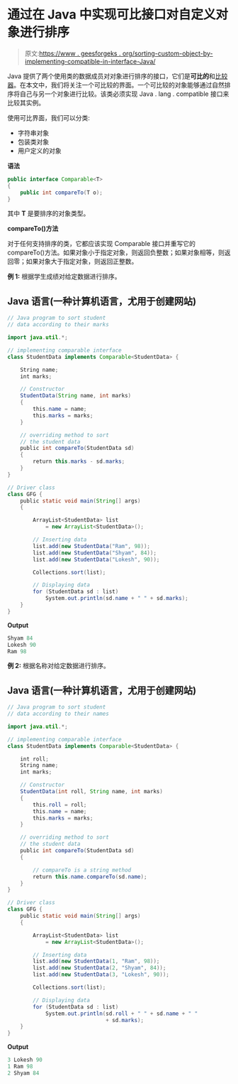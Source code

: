 # 通过在 Java 中实现可比接口对自定义对象进行排序

> 原文:[https://www . geesforgeks . org/sorting-custom-object-by-implementing-compatible-in-interface-Java/](https://www.geeksforgeeks.org/sorting-custom-object-by-implementing-comparable-interface-in-java/)

Java 提供了两个使用类的数据成员对对象进行排序的接口，它们是**可比的**和[比较器](https://www.geeksforgeeks.org/comparator-interface-java/)。在本文中，我们将关注一个可比较的界面。一个可比较的对象能够通过自然排序将自己与另一个对象进行比较。该类必须实现 Java . lang . compatible 接口来比较其实例。

使用可比界面，我们可以分类:

*   字符串对象
*   包装类对象
*   用户定义的对象

**语法**

```java
public interface Comparable<T> 
{
    public int compareTo(T o);
}
```

其中 **T** 是要排序的对象类型。

**compareTo()方法**

对于任何支持排序的类，它都应该实现 Comparable 接口并重写它的 compareTo()方法。如果对象小于指定对象，则返回负整数；如果对象相等，则返回零；如果对象大于指定对象，则返回正整数。

**例 1:** 根据学生成绩对给定数据进行排序。

## Java 语言(一种计算机语言，尤用于创建网站)

```java
// Java program to sort student
// data according to their marks

import java.util.*;

// implementing comparable interface
class StudentData implements Comparable<StudentData> {

    String name;
    int marks;

    // Constructor
    StudentData(String name, int marks)
    {
        this.name = name;
        this.marks = marks;
    }

    // overriding method to sort
    // the student data
    public int compareTo(StudentData sd)
    {
        return this.marks - sd.marks;
    }
}

// Driver class
class GFG {
    public static void main(String[] args)
    {

        ArrayList<StudentData> list
            = new ArrayList<StudentData>();

        // Inserting data
        list.add(new StudentData("Ram", 98));
        list.add(new StudentData("Shyam", 84));
        list.add(new StudentData("Lokesh", 90));

        Collections.sort(list);

        // Displaying data
        for (StudentData sd : list)
            System.out.println(sd.name + " " + sd.marks);
    }
}
```

**Output**

```java
Shyam 84
Lokesh 90
Ram 98
```

**例 2:** 根据名称对给定数据进行排序。

## Java 语言(一种计算机语言，尤用于创建网站)

```java
// Java program to sort student
// data according to their names

import java.util.*;

// implementing comparable interface
class StudentData implements Comparable<StudentData> {

    int roll;
    String name;
    int marks;

    // Constructor
    StudentData(int roll, String name, int marks)
    {
        this.roll = roll;
        this.name = name;
        this.marks = marks;
    }

    // overriding method to sort
    // the student data
    public int compareTo(StudentData sd)
    {

        // compareTo is a string method
        return this.name.compareTo(sd.name);
    }
}

// Driver class
class GFG {
    public static void main(String[] args)
    {

        ArrayList<StudentData> list
            = new ArrayList<StudentData>();

        // Inserting data
        list.add(new StudentData(1, "Ram", 98));
        list.add(new StudentData(2, "Shyam", 84));
        list.add(new StudentData(3, "Lokesh", 90));

        Collections.sort(list);

        // Displaying data
        for (StudentData sd : list)
            System.out.println(sd.roll + " " + sd.name + " "
                               + sd.marks);
    }
}
```

**Output**

```java
3 Lokesh 90
1 Ram 98
2 Shyam 84
```